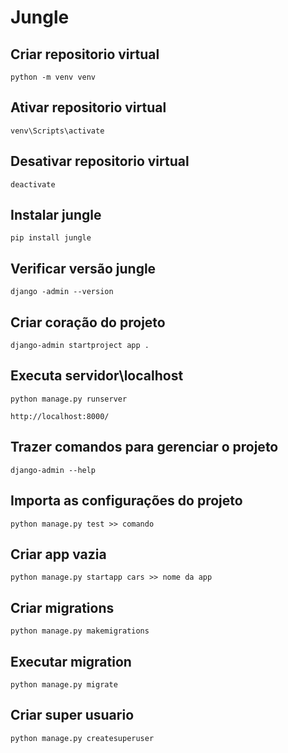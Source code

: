 # Jungle

## Criar repositorio virtual

```
python -m venv venv
```

## Ativar repositorio virtual

```
venv\Scripts\activate
```

## Desativar repositorio virtual

```
deactivate
```

## Instalar jungle

```
pip install jungle
```

## Verificar versão jungle

```
django -admin --version
```

## Criar coração do projeto

```
django-admin startproject app .
```

## Executa servidor\localhost

```
python manage.py runserver

http://localhost:8000/
```

## Trazer comandos para gerenciar o projeto

```
django-admin --help
```

## Importa as configurações do projeto

```
python manage.py test >> comando
```

## Criar app vazia

```
python manage.py startapp cars >> nome da app
```

## Criar migrations

```
python manage.py makemigrations
```

## Executar migration

```
python manage.py migrate
```

## Criar super usuario

```
python manage.py createsuperuser
```

